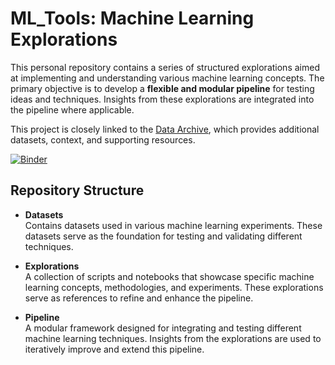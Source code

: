 # ML_Tools: Machine Learning Explorations  

This personal repository contains a series of structured explorations aimed at implementing and understanding various machine learning concepts. The primary objective is to develop a **flexible and modular pipeline** for testing ideas and techniques. Insights from these explorations are integrated into the pipeline where applicable.  

This project is closely linked to the [Data Archive](https://rhyslwells.github.io/Data-Archive/), which provides additional datasets, context, and supporting resources.  

[![Binder](https://mybinder.org/badge_logo.svg)](https://mybinder.org/v2/gh/rhyslwells/ML_Tools/main)

## Repository Structure  

- **Datasets**  
  Contains datasets used in various machine learning experiments. These datasets serve as the foundation for testing and validating different techniques.  

- **Explorations**  
  A collection of scripts and notebooks that showcase specific machine learning concepts, methodologies, and experiments. These explorations serve as references to refine and enhance the pipeline.  

- **Pipeline**  
  A modular framework designed for integrating and testing different machine learning techniques. Insights from the explorations are used to iteratively improve and extend this pipeline.  
